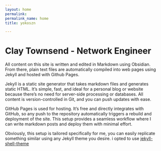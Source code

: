 ```yaml
---
layout: home
permalink: 
permalink_name: home
title: yokoszn

---
```


# Clay Townsend - Network Engineer

All content on this site is written and edited in Markdown using Obsidian. From there, plain text files are automatically compiled into web pages using Jekyll and hosted with Github Pages.

Jekyll is a static site generator that takes markdown files and generates static HTML. It’s simple, fast, and ideal for a personal blog or website because there’s no need for server-side processing or databases. All content is version-controlled in Git, and you can push updates with ease.

GitHub Pages is used for hosting. It’s free and directly integrates with GitHub, so any push to the repository automatically triggers a rebuild and deployment of the site. This setup provides a seamless workflow where I can write markdown posts and deploy them with minimal effort.

Obviously, this setup is tailored specifically for me,  you can easily replicate something similar using any Jekyll theme you desire. i opted to use [jekyll-shell-theme](https://github.com/itstorque/jekyll-shell-theme)

